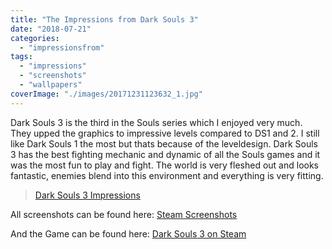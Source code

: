 ```yaml
---
title: "The Impressions from Dark Souls 3"
date: "2018-07-21"
categories: 
  - "impressionsfrom"
tags: 
  - "impressions"
  - "screenshots"
  - "wallpapers"
coverImage: "./images/20171231123632_1.jpg"
---
```


Dark Souls 3 is the third in the Souls series which I enjoyed very much. They upped the graphics to impressive levels compared to DS1 and 2. I still like Dark Souls 1 the most but thats because of the leveldesign. Dark Souls 3 has the best fighting mechanic and dynamic of all the Souls games and it was the most fun to play and fight. The world is very fleshed out and looks fantastic, enemies blend into this environment and everything is very fitting.

> [Dark Souls 3 Impressions](//imgur.com/2jSXl69)

<script async src="//s.imgur.com/min/embed.js" charset="utf-8"></script>

All screenshots can be found here: [Steam Screenshots](https://steamcommunity.com/id/Thecell/screenshots/?appid=374320&sort=oldestfirst&browsefilter=myfiles&view=imagewall)

And the Game can be found here: [Dark Souls 3 on Steam](https://store.steampowered.com/app/374320/)
